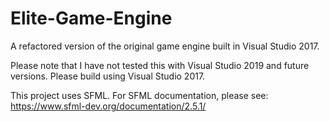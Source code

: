 # Elite-Game-Engine
A refactored version of the original game engine built in Visual Studio 2017.

Please note that I have not tested this with Visual Studio 2019 and future versions. Please build using Visual Studio 2017.

This project uses SFML. For SFML documentation, please see: https://www.sfml-dev.org/documentation/2.5.1/
